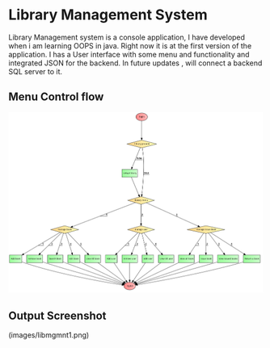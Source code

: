 
# Library Management System

Library Management system is a console application, I have developed when i am learning OOPS in java. Right now it is at the first version of the application. I has a User interface with some menu and functionality and integrated JSON for the backend. In future updates , will connect a backend SQL server to it. 



## Menu Control flow

![Menu Flow](images/controlFlow.png)


## Output Screenshot

(images/libmgmnt1.png)
